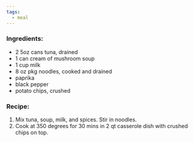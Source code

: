 ```yaml
---
tags:
  - meal
---
```

### Ingredients:
- 2 5oz cans tuna, drained
- 1 can cream of mushroom soup
- 1 cup milk
- 8 oz pkg noodles, cooked and drained
- paprika
- black pepper
- potato chips, crushed

### Recipe:
1. Mix tuna, soup, milk, and spices. Stir in noodles.
2. Cook at 350 degrees for 30 mins in 2 qt casserole dish with crushed chips on top.